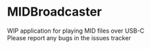 # MIDBroadcaster
WIP application for playing MID files over USB-C  
Please report any bugs in the issues tracker
